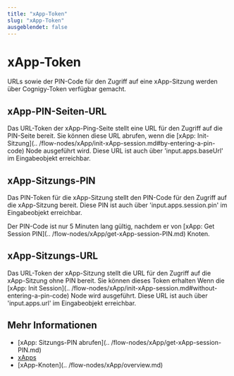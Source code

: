 ```yaml
---
title: "xApp-Token" 
slug: "xApp-Token" 
ausgeblendet: false
---
```


# xApp-Token

URLs sowie der PIN-Code für den Zugriff auf eine xApp-Sitzung werden über Cognigy-Token verfügbar gemacht.

## xApp-PIN-Seiten-URL	

Das URL-Token der xApp-Ping-Seite stellt eine URL für den Zugriff auf die PIN-Seite bereit.
Sie können diese URL abrufen, wenn die [xApp: Init-Sitzung](.. /flow-nodes/xApp/init-xApp-session.md#by-entering-a-pin-code) Node ausgeführt wird.
Diese URL ist auch über 'input.apps.baseUrl' im Eingabeobjekt erreichbar.

## xApp-Sitzungs-PIN

Das PIN-Token für die xApp-Sitzung stellt den PIN-Code für den Zugriff auf die xApp-Sitzung bereit.
Diese PIN ist auch über 'input.apps.session.pin' im Eingabeobjekt erreichbar.

Der PIN-Code ist nur 5 Minuten lang gültig, nachdem er von [xApp: Get Session PIN](.. /flow-nodes/xApp/get-xApp-session-PIN.md) Knoten.

## xApp-Sitzungs-URL

Das URL-Token der xApp-Sitzung stellt die URL für den Zugriff auf die xApp-Sitzung ohne PIN bereit.
Sie können dieses Token erhalten
Wenn die [xApp: Init Session](.. /flow-nodes/xApp/init-xApp-session.md#without-entering-a-pin-code) Node wird ausgeführt.
Diese URL ist auch über 'input.apps.url' im Eingabeobjekt erreichbar.

## Mehr Informationen

- [xApp: Sitzungs-PIN abrufen](.. /flow-nodes/xApp/get-xApp-session-PIN.md) 
- [xApps](overview.md)
- [xApp-Knoten](.. /flow-nodes/xApp/overview.md)